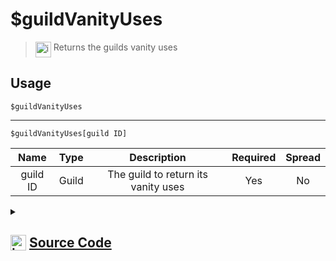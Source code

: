 # $guildVanityUses
> <img align="top" src="https://upload.wikimedia.org/wikipedia/commons/thumb/e/e4/Infobox_info_icon.svg/160px-Infobox_info_icon.svg.png?20150409153300" alt="image" width="25" height="auto"> Returns the guilds vanity uses
## Usage
```
$guildVanityUses
```
---
```
$guildVanityUses[guild ID]
```
| Name | Type | Description | Required | Spread
| :---: | :---: | :---: | :---: | :---: |
guild ID | Guild | The guild to return its vanity uses | Yes | No
<details>
<summary>
    
## <img align="top" src="https://cdn4.iconfinder.com/data/icons/iconsimple-logotypes/512/github-512.png" alt="image" width="25" height="auto">  [Source Code](https://github.com/tryforge/ForgeScript-V2/blob/main/src/native/guildVanityUses.ts)
    
</summary>
    
```ts
import noop from "../functions/noop"
import { ArgType, NativeFunction, Return } from "../structures"

export default new NativeFunction({
    name: "$guildVanityUses",
    description: "Returns the guilds vanity uses",
    unwrap: true,
    args: [
        {
            name: "guild ID",
            description: "The guild to return its vanity uses",
            rest: false,
            type: ArgType.Guild,
            required: true
        }
    ],
    brackets: false,
    async execute(ctx, [ guild ]) {
        guild ??= ctx.guild!
        const vanity = await guild?.fetchVanityData().catch(noop)
        return Return.success(vanity ? vanity.uses : undefined)
    },
})
```
    
</details>